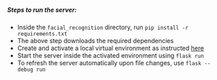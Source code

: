 ##### Steps to run the server:
- Inside the `facial_recognition` directory, run `pip install -r requirements.txt`
- The above step downloads the required dependencies
- Create and activate a local virtual environment as instructed [here](https://flask.palletsprojects.com/en/2.3.x/installation/)
- Start the server inside the activated environment using `flask run`
- To refresh the server automatically upon file changes, use `flask --debug run`